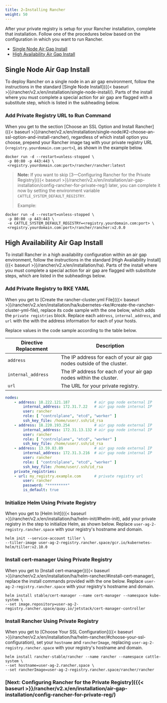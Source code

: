 ```yaml
---
title: 2—Installing Rancher
weight: 50
---
```


After your private registry is setup for your Rancher installation, complete that installation. Follow one of the procedures below based on the configuration in which you want to run Rancher.

<!-- TOC -->

- [Single Node Air Gap Install](#single-node-air-gap-install)
- [High Availability Air Gap Install](#high-availability-air-gap-install)

<!-- /TOC -->
## Single Node Air Gap Install

To deploy Rancher on a single node in an air gap environment, follow the instructions in the standard [Single Node Install]({{< baseurl >}}/rancher/v2.x/en/installation/single-node-install/). Parts of the install where you must complete a special action for air gap are flagged with a substitute step, which is listed in the subheading below.


### Add Private Registry URL to Run Command

When you get to the section [Choose an SSL Option and Install Rancher]({{< baseurl >}}/rancher/v2.x/en/installation/single-node/#2-choose-an-ssl-option-and-install-rancher), regardless of which install option you choose, prepend your Rancher image tag with your private registry URL (`<registry.yourdomain.com:port>`), as shown in the example below. 

```
docker run -d --restart=unless-stopped \
 -p 80:80 -p 443:443 \
 <registry.yourdomain.com:port>/rancher/rancher:latest
```

>**Note:** If you want to skip [3—Configuring Rancher for the Private Registry]({{< baseurl >}}/rancher/v2.x/en/installation/air-gap-installation/config-rancher-for-private-reg/) later, you can complete it now by setting the environment variable `CATTLE_SYSTEM_DEFAULT_REGISTRY`.
>
> Example:
```
docker run -d --restart=unless-stopped \
 -p 80:80 -p 443:443 \
 -e CATTLE_SYSTEM_DEFAULT_REGISTRY=<registry.yourdomain.com:port> \
 <registry.yourdomain.com:port>/rancher/rancher:v2.0.0
```

## High Availability Air Gap Install

To install Rancher in a high availability configuration within an air gap environment, follow the instructions in the standard [High Availability Install]({{< baseurl >}}/rancher/v2.x/en/installation/ha). Parts of the install where you must complete a special action for air gap are flagged with substitute steps, which are listed in the subheadings below.

### Add Private Registry to RKE YAML

When you get to [Create the rancher-cluster.yml File]({{< baseurl >}}/rancher/v2.x/en/installation/ha/kubernetes-rke/#create-the-rancher-cluster-yml-file), replace its code sample with the one below, which adds the `private registries` block. Replace each `address`, `internal_address`, and `url` with the with the address information for each of your hosts.

Replace values in the code sample according to the table below.

| Directive Replacement   | Description                                                           |
| ----------------------- | --------------------------------------------------------------------- |
| `address`               | The IP address for each of your air gap nodes outside of the cluster. |
| `internal_address`      | The IP address for each of your air gap nodes within the cluster.     |
| `url`                   | The URL for your private registry.                                    |


```yaml
nodes:
    - address: 18.222.121.187           # air gap node external IP
        internal_address: 172.31.7.22   # air gap node internal IP
        user: rancher
        role: [ "controlplane", "etcd", "worker" ]
        ssh_key_file: /home/user/.ssh/id_rsa
    - address: 18.220.193.254           # air gap node external IP
        internal_address: 172.31.13.132 # air gap node internal IP
        user: rancher
        role: [ "controlplane", "etcd", "worker" ]
        ssh_key_file: /home/user/.ssh/id_rsa
    - address: 13.59.83.89              # air gap node external IP
        internal_address: 172.31.3.216  # air gap node internal IP
        user: rancher
        role: [ "controlplane", "etcd", "worker" ]
        ssh_key_file: /home/user/.ssh/id_rsa
    private_registries:
    - url: my_registry.example.com      # private registry url
        user: rancher
        password: "*********"
        is_default: true
```

### Initialize Helm Using Private Registry

When you get to [Helm Init]({{< baseurl >}}/rancher/v2.x/en/installation/ha/helm-init/#helm-init), add your private registry in the step to initialize Helm, as shown below. Replace `user-ag-2-registry.rancher.space` with your registry's hostname and domain.

```
helm init --service-account tiller \
--tiller-image user-ag-2-registry.rancher.space/gcr.io/kubernetes-helm/tiller:v2.10.0
```

### Install cert-manager Using Private Registry

When you get to [Install cert-manager]({{< baseurl >}}/rancher/v2.x/en/installation/ha/helm-rancher/#install-cert-manager), replace the install commands provided with the one below. Replace `user-ag-2-registry.rancher.space` with your registry's hostname and domain.


```
helm install stable/cert-manager --name cert-manager --namespace kube-system \
--set image.repository=user-ag-2-registry.rancher.space/quay.io/jetstack/cert-manager-controller
```

### Install Rancher Using Private Registry

When you get to [Choose Your SSL Configuration]({{< baseurl >}}/rancher/v2.x/en/installation/ha/helm-rancher/#choose-your-ssl-configuration), set your `hostname` and `rancherImage`, replacing `user-ag-2-registry.rancher.space` with your registry's hostname and domain.


```
helm install rancher-stable/rancher --name rancher --namespace cattle-system \
--set hostname=user-ag-2.rancher.space \
--set rancherImage=user-ag-2-registry.rancher.space/rancher/rancher
```

### [Next: Configuring Rancher for the Private Registry]({{< baseurl >}}/rancher/v2.x/en/installation/air-gap-installation/config-rancher-for-private-reg/)